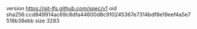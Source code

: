 version https://git-lfs.github.com/spec/v1
oid sha256:ccd849914ac69c8dfa44600d8c910245367e7314bdf8e19eef4a5e7518b38ebb
size 3283
